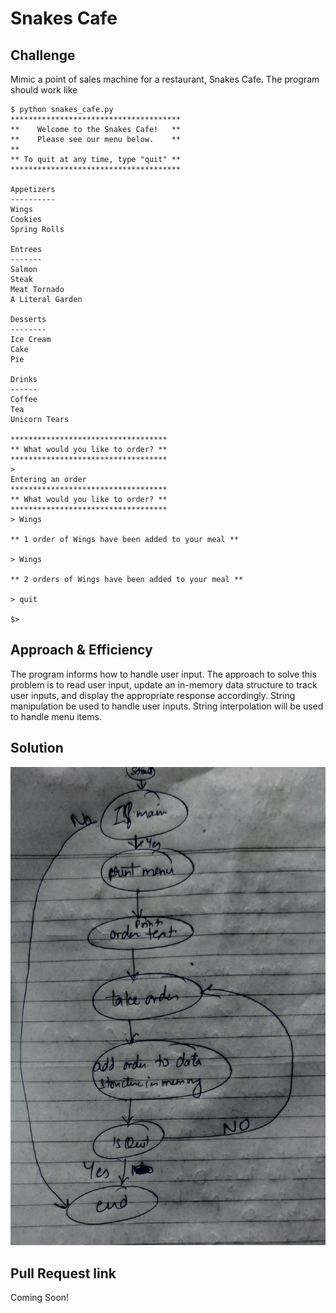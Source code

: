 # Snakes Cafe

## Challenge
Mimic a point of sales machine for a restaurant, Snakes Cafe.
The program should work like 

    $ python snakes_cafe.py
    **************************************
    **    Welcome to the Snakes Cafe!   **
    **    Please see our menu below.    **
    **
    ** To quit at any time, type "quit" **
    **************************************
    
    Appetizers
    ----------
    Wings
    Cookies
    Spring Rolls
    
    Entrees
    -------
    Salmon
    Steak
    Meat Tornado
    A Literal Garden
    
    Desserts
    --------
    Ice Cream
    Cake
    Pie
    
    Drinks
    ------
    Coffee
    Tea
    Unicorn Tears
    
    ***********************************
    ** What would you like to order? **
    ***********************************
    >
    Entering an order
    ***********************************
    ** What would you like to order? **
    ***********************************
    > Wings
    
    ** 1 order of Wings have been added to your meal **
    
    > Wings
    
    ** 2 orders of Wings have been added to your meal **
    
    > quit
    
    $>

## Approach & Efficiency
The program informs how to handle user input. The approach to solve this problem is to read user input, update an 
in-memory data structure to track user inputs, and display the appropriate response accordingly. String manipulation 
be used to handle user inputs. String interpolation will be used to handle menu items.

## Solution
![Solution image displaying approach to the solution](./assets/snakes-cafe.jpg "SnakesCafe")
 
## Pull Request link
Coming Soon!
